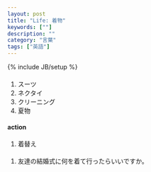 ```yaml
---
layout: post
title: "Life: 着物"
keywords: [""]
description: ""
category: "言葉"
tags: ["英語"]
---
```

{% include JB/setup %}

####
1. スーツ
2. ネクタイ
3. クリーニング
4. 夏物



#### action
1. 着替え

####
1. 友達の結婚式に何を着て行ったらいいですか。
